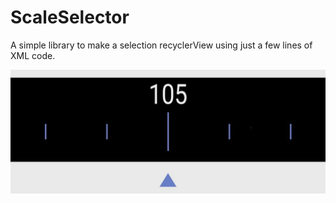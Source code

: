 # ScaleSelector

A simple library to make a selection recyclerView using just a few lines of XML code.


![Screenshot](ScreenShot.jpeg)

